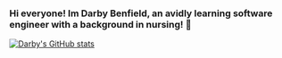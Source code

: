 ### Hi everyone! Im Darby Benfield, an avidly learning software engineer with a background in nursing!  👋

<!--
**dbenfield21/dbenfield21** is a ✨ _special_ ✨ repository because its `README.md` (this file) appears on your GitHub profile.

Here are some ideas to get you started:

- 🔭 I’m currently working on growing my MERN (MongoDB, Express, React, and Node) stack. 
- 🌱 I’m currently learning Python/Django. 
- 👯 I’m looking to collaborate on any projects that help us both grow!

- 💬 Ask me about ...
- 📫 How to reach me: ...
- 😄 Pronouns: ...
- ⚡ Fun fact: ...
-->
[![Darby's GitHub stats](https://github-readme-stats.vercel.app/api?username=dbenfield21)](https://github.com/dbenfield/github-readme-statsvercel.app/api?username=dbenfield21&show_icons=true&theme=radical)


